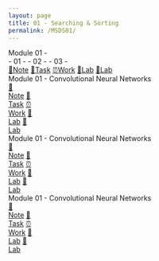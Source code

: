 ```yaml
---
layout: page
title: 01 - Searching & Sorting
permalink: /MSDS01/
---
```


<div class="row">
  <div class="btn text">
    <div class="btn name">Module 01 - </div>
      <div class="btn text">
- 01 - 
- 02 - 
- 03 - 
      </div>
      <div class="row" style="grid-template-columns: 1fr 1fr 1fr 1fr 1fr 1fr 1fr 1fr;">
        <a href="/01-MSDS/DS01/M1/" class="btn box1">📝Note</a>
        <a href="/01-MSDS/DS01/M1/" class="btn box1">📖Task</a>
        <a href="/01-MSDS/DS01/M1/" class="btn box1">⏰Work</a>
        <a href="/01-MSDS/DS01/M1/" class="btn box1">📂Lab</a>
        <a href="/01-MSDS/DS01/M1/" class="btn box1">📂Lab</a>
      </div>
    </div>
  </div>
</div>

<div class="row">
  <div class="btn text">
    <div class="btn name">Module 01 - Convolutional Neural Networks</div>
    <div class="block" style="grid-template-columns: 1fr 2fr;">
      <div class="btn text"></div>
      <div class="row" style="grid-template-columns: 1fr 1fr 1fr 1fr 1fr;">
        <a href="/01-MSDS/MSDS01/M1/" class="btn box1">📝<br>Note</a>
        <a href="/01-MSDS/MSDS01/M1/" class="btn box1">📖<br>Task</a>
        <a href="/01-MSDS/MSDS01/M1/" class="btn box1">⏰<br>Work</a>
        <a href="/01-MSDS/MSDS01/M1/" class="btn box1">📂<br>Lab</a>
        <a href="/01-MSDS/MSDS01/M1/" class="btn box1">📂<br>Lab</a>
      </div>
    </div>
  </div>
</div>

<div class="row">
  <div class="btn text">
    <div class="btn name">Module 01 - Convolutional Neural Networks</div>
    <div class="block" style="grid-template-columns: 1fr 2fr;">
      <div class="btn text"></div>
      <div class="row" style="grid-template-columns: 1fr 1fr 1fr 1fr 1fr;">
        <a href="/01-MSDS/MSDS01/M1/" class="btn box1">📝<br>Note</a>
        <a href="/01-MSDS/MSDS01/M1/" class="btn box1">📖<br>Task</a>
        <a href="/01-MSDS/MSDS01/M1/" class="btn box1">⏰<br>Work</a>
        <a href="/01-MSDS/MSDS01/M1/" class="btn box1">📂<br>Lab</a>
        <a href="/01-MSDS/MSDS01/M1/" class="btn box1">📂<br>Lab</a>
      </div>
    </div>
  </div>
</div>

<div class="row">
  <div class="btn text">
    <div class="btn name">Module 01 - Convolutional Neural Networks</div>
    <div class="block" style="grid-template-columns: 1fr 2fr;">
      <div class="btn text"></div>
      <div class="row" style="grid-template-columns: 1fr 1fr 1fr 1fr 1fr;">
        <a href="/01-MSDS/MSDS01/M1/" class="btn box1">📝<br>Note</a>
        <a href="/01-MSDS/MSDS01/M1/" class="btn box1">📖<br>Task</a>
        <a href="/01-MSDS/MSDS01/M1/" class="btn box1">⏰<br>Work</a>
        <a href="/01-MSDS/MSDS01/M1/" class="btn box1">📂<br>Lab</a>
        <a href="/01-MSDS/MSDS01/M1/" class="btn box1">📂<br>Lab</a>
      </div>
    </div>
  </div>
</div>